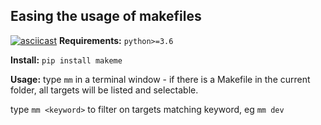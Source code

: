## Easing the usage of makefiles
[![asciicast](https://raw.githubusercontent.com/OakNinja/MakeMe/master/MakeMe/docs/demo.gif)](https://raw.githubusercontent.com/OakNinja/MakeMe/master/MakeMe/docs/demo.gif)
**Requirements:**
`python>=3.6`

**Install:**
`pip install makeme`

**Usage:**
type `mm` in a terminal window - if there is a Makefile in the current folder, all targets will be listed and selectable.

type `mm <keyword>` to filter on targets matching keyword, eg `mm dev`
